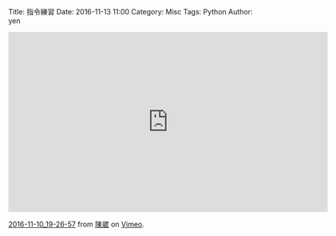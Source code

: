 Title: 指令練習
Date: 2016-11-13 11:00
Category: Misc
Tags: Python
Author: yen

<!-- PELICAN_END_SUMMARY -->
<iframe src="https://player.vimeo.com/video/190994830" width="640" height="360" frameborder="0" webkitallowfullscreen mozallowfullscreen allowfullscreen></iframe>
<p><a href="https://vimeo.com/190994830">2016-11-10_19-26-57</a> from <a href="https://vimeo.com/user58668068">陳崴</a> on <a href="https://vimeo.com">Vimeo</a>.</p>